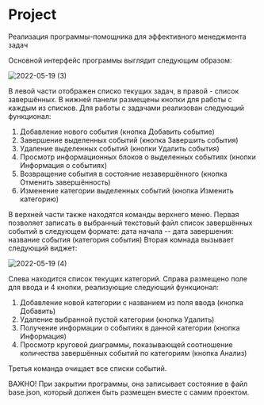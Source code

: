 # Project

Реализация программы-помощника для эффективного менеджмента задач

Основной интерфейс программы выглядит следующим образом:

![2022-05-19 (3)](https://user-images.githubusercontent.com/99730932/169245859-f39e755b-212c-47b6-bc9d-1185c6a600e8.png)

В левой части отображен списко текущих задач, в правой - список завершённых. В нижней панели размещены кнопки для работы с каждым из списков.
Для работы с задачами реализован следующий функционал:
1) Добавление нового события (кнопка Добавить событие)
2) Завершение выделенных событий (кнопка Завершить события)
3) Удаление выделенных событий (кнопки Удалить события)
4) Просмотр информационных блоков о выделенных событиях (кнопки Информация о событиях)
5) Возвращение события в состояние незавершённого (кнопка Отменить завершённость)
6) Изменение категории выделенных событий (кнопка Изменить категорию)

В верхней части также находятся команды верхнего меню. Первая позволяет записать в выбранный текстовый файл список завершённых событий в следующем формате: 
дата начала -- дата завершения: название события (категория события)
Вторая комнада вызывает следующий виджет:

![2022-05-19 (4)](https://user-images.githubusercontent.com/99730932/169250477-ec571bd2-a99d-4640-a7c0-04ae386fd6df.png)

Слева находится список текущих категорий. Справа размещено поле для ввода и 4 кнопки, реализующие следующий функционал:
1) Добавление новой категории с названием из поля ввода (кнопка Добавить)
2) Удаление выбранной пустой категории (кнопка Удалить)
3) Получение информации о событиях в данной категории (кнопка Информация)
4) Просмотр круговой диаграммы, показывающей соотношение количества завершённых событий по категориям (кнопка Анализ)

Третья команда очищает все списки событий.

ВАЖНО! При закрытии программы, она записывает состояние в файл base.json, который должен быть размещен вместе с самим проектом.
